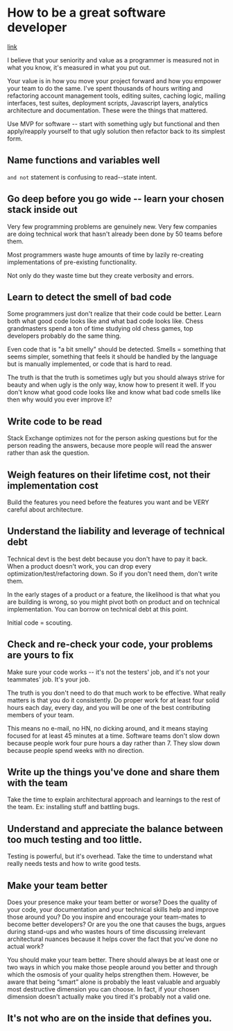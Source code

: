 # How to be a great software developer
[link](http://peternixey.com/post/83510597580/how-to-be-a-great-software-developer)

I believe that your seniority and value as a programmer is measured not in what you know, it's measured in what you put out.

Your value is in how you move your project forward and how you empower your team to do the same. I've spent thousands of hours writing and refactoring account management tools, editing suites, caching logic, mailing interfaces, test suites, deployment scripts, Javascript layers, analytics architecture and documentation. These were the things that mattered.

Use MVP for software -- start with something ugly but functional and then apply/reapply yourself to that ugly solution then refactor back to its simplest form.

## Name functions and variables well

`and not` statement is confusing to read--state intent.

## Go deep before you go wide -- learn your chosen stack inside out

Very few programming problems are genuinely new. Very few companies are doing technical work that hasn't already been done by 50 teams before them.

Most programmers waste huge amounts of time by lazily re-creating implementations of pre-existing functionality.

Not only do they waste time but they create verbosity and errors.

## Learn to detect the smell of bad code

Some programmers just don't realize that their code could be better. Learn both what good code looks like and what bad code looks like. Chess grandmasters spend a ton of time studying old chess games, top developers probably do the same thing.

Even code that is "a bit smelly" should be detected. Smells = something that seems simpler, something that feels it should be handled by the language but is manually implemented, or code that is hard to read.

The truth is that the truth is sometimes ugly but you should always strive for beauty and when ugly is the only way, know how to present it well. If you don't know what good code looks like and know what bad code smells like then why would you ever improve it?

## Write code to be read

Stack Exchange optimizes not for the person asking questions but for the person reading the answers, because more people will read the answer rather than ask the question.

## Weigh features on their lifetime cost, not their implementation cost

Build the features you need before the features you want and be VERY careful about architecture.

## Understand the liability and leverage of technical debt

Technical devt is the best debt because you don't have to pay it back. When a product doesn't work, you can drop every optimization/test/refactoring down. So if you don't need them, don't write them.

In the early stages of a product or a feature, the likelihood is that what you are building is wrong, so you might pivot both on product and on technical implementation. You can borrow on technical debt at this point.

Initial code = scouting.

## Check and re-check your code, your problems are yours to fix

Make sure your code works -- it's not the testers' job, and it's not your teammates' job. It's your job.

The truth is you don't need to do that much work to be effective. What really matters is that you do it consistently. Do proper work for at least four solid hours each day, every day, and you will be one of the best contributing members of your team.

This means no e-mail, no HN, no dicking around, and it means staying focused for at least 45 minutes at a time. Software teams don't slow down because people work four pure hours a day rather than 7. They slow down because people spend weeks with no direction.

## Write up the things you've done and share them with the team

Take the time to explain architectural approach and learnings to the rest of the team. Ex: installing stuff and battling bugs.

## Understand and appreciate the balance between too much testing and too little.

Testing is powerful, but it's overhead. Take the time to understand what really needs tests and how to write good tests.

## Make your team better

Does your presence make your team better or worse? Does the quality of your code, your documentation and your technical skills help and improve those around you? Do you inspire and encourage your team-mates to become better developers? Or are you the one that causes the bugs, argues during stand-ups and who wastes hours of time discussing irrelevant architectural nuances because it helps cover the fact that you've done no actual work?

You should make your team better. There should always be at least one or two ways in which you make those people around you better and through which the osmosis of your quality helps strengthen them. However, be aware that being “smart” alone is probably the least valuable and arguably most destructive dimension you can choose. In fact, if your chosen dimension doesn't actually make you tired it's probably not a valid one.

## It's not who are on the inside that defines you.



